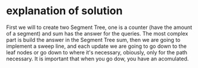 # explanation of solution

First we will to create two Segment Tree, one is a counter (have the amount of a segment) and sum has the answer for the queries. The most complex part is build the answer in the Segment Tree sum, then we are going to implement a sweep line, and each update we are going to go down to the leaf nodes or go down to where it's necessary, obiously, only for the path necessary. It is important that when you go dow, you have an acomulated.